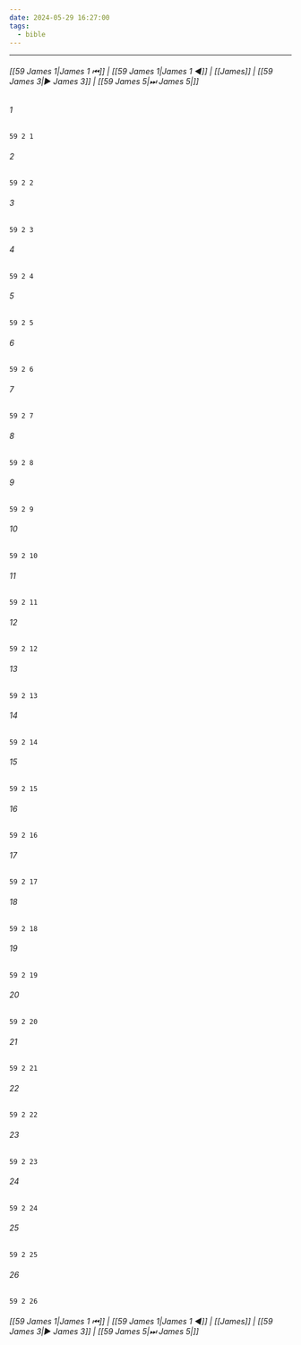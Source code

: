 ```yaml
---
date: 2024-05-29 16:27:00
tags:
  - bible
---
```

___

###### [[59 James 1|James 1 ⏮]] | [[59 James 1|James 1 ◀]] | [[James]] | [[59 James 3|▶ James 3]] | [[59 James 5|⏭ James 5|]]

###### 1
``` verse
59 2 1 
```
###### 2
``` verse
59 2 2 
```
###### 3
``` verse
59 2 3 
```
###### 4
``` verse
59 2 4 
```
###### 5
``` verse
59 2 5 
```
###### 6
``` verse
59 2 6 
```
###### 7
``` verse
59 2 7 
```
###### 8
``` verse
59 2 8 
```
###### 9
``` verse
59 2 9 
```
###### 10
``` verse
59 2 10 
```
###### 11
``` verse
59 2 11 
```
###### 12
``` verse
59 2 12 
```
###### 13
``` verse
59 2 13 
```
###### 14
``` verse
59 2 14 
```
###### 15
``` verse
59 2 15 
```
###### 16
``` verse
59 2 16 
```
###### 17
``` verse
59 2 17 
```
###### 18
``` verse
59 2 18 
```
###### 19
``` verse
59 2 19 
```
###### 20
``` verse
59 2 20 
```
###### 21
``` verse
59 2 21 
```
###### 22
``` verse
59 2 22 
```
###### 23
``` verse
59 2 23 
```
###### 24
``` verse
59 2 24 
```
###### 25
``` verse
59 2 25 
```
###### 26
``` verse
59 2 26 
```

###### [[59 James 1|James 1 ⏮]] | [[59 James 1|James 1 ◀]] | [[James]] | [[59 James 3|▶ James 3]] | [[59 James 5|⏭ James 5|]]

